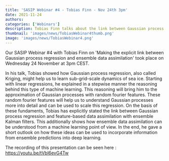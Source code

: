 ```yaml
---
title: 'SASIP Webinar #4 - Tobias Finn - Nov 24th 3pm'
date: 2021-11-24
authors:
categories: ['Webinars']
description: Tobias Finn talks about the link between Gaussian process regression and ensemble data assimilation
thumbnail: 'images/news/TobiasWebinar4thumb.png'
image: 'images/news/TobiasWebinar4.png'
---
```

Our SASIP Webinar #4 with Tobias Finn on 'Making the explicit link between Gaussian process regression and ensemble data assimilation' took place on Wednesday 24 November at 3pm CEST.

In his talk, Tobias showed how Gaussian process regression, also called Kriging, might help us to learn sub-grid-scale dynamics of sea ice. Starting with linear regressions, he explained in a stepwise manner the reasoning behind this type of machine learning. This reasoning will bring him to the approximation of Gaussian processes with random fourier features. These random fourier features will help us to understand Gaussian processes more into detail and can be used to scale this regression. On the basis of these fundaments, Tobias has explicitly stated the link between Gaussian process regression and feature-based data assimilation with ensemble Kalman filters. This additionally shows how ensemble data assimilation can be understood from a machine learning point of view. In the end, he gave a short outlook on how these ideas can be used to incorporate information from ensemble predictions into deep learning.

The recording of this presentation can be seen here : https://youtu.be/tVbl6evG4Tw
